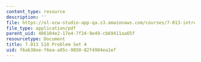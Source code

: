 ```yaml
---
content_type: resource
description: ''
file: https://ol-ocw-studio-app-qa.s3.amazonaws.com/courses/7-013-introductory-biology-spring-2018/f6ab38eef6eaa85c985082f4904ea1ef_MIT7_013s18Pset4Q.pdf
file_type: application/pdf
parent_uid: 486104e2-17e4-7f24-9e49-cb69411aa65f
resourcetype: Document
title: 7.013 S18 Problem Set 4
uid: f6ab38ee-f6ea-a85c-9850-82f4904ea1ef
---
```


